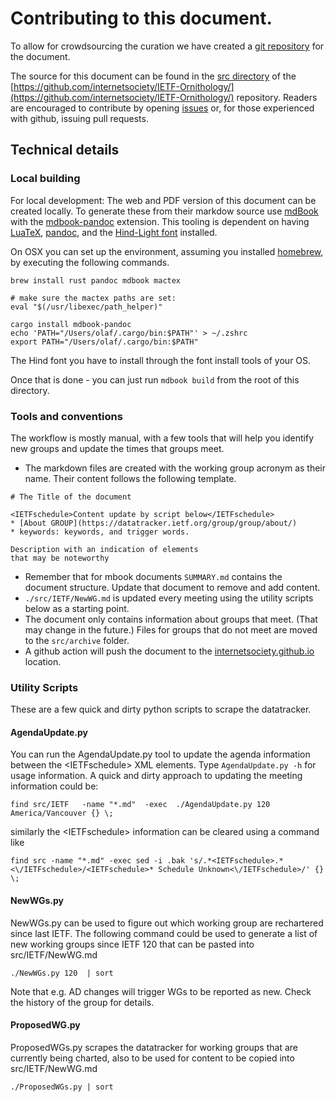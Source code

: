# Contributing to this document.

To allow for crowdsourcing the curation we have created a [git repository](https://github.com/internetsociety/IETF-Ornithology/) for the document.

The source for this document can be found in the [src directory](https://github.com/InternetSociety/IETF-Ornithology/tree/main/src) of the 
[https://github.com/internetsociety/IETF-Ornithology/](https://github.com/internetsociety/IETF-Ornithology/) repository. Readers are encouraged to contribute by opening [issues](https://github.com/InternetSociety/IETF-Ornithology/issues) or, for those experienced with github, issuing pull requests.


## Technical details
### Local building

For local development: The web and PDF version of this document can be created locally. To generate these from their markdow source use [mdBook](https://rust-lang.github.io/mdBook/cli/init.html) with the [mdbook-pandoc](https://github.com/max-heller/mdbook-pandoc) extension. This tooling is dependent on having [LuaTeX](https://www.luatex.org/), [pandoc](https://pandoc.org/), and the [Hind-Light font](https://fonts.google.com/specimen/Hind) installed. 

On OSX you can set up the environment, assuming you installed [homebrew](https://brew.sh/), by executing the following commands.

``` 
brew install rust pandoc mdbook mactex

# make sure the mactex paths are set:
eval "$(/usr/libexec/path_helper)"

cargo install mdbook-pandoc
echo 'PATH="/Users/olaf/.cargo/bin:$PATH"' > ~/.zshrc 
export PATH="/Users/olaf/.cargo/bin:$PATH"

```

The Hind font you have to install through the font install tools of your OS.

Once that is done - you can just run ```mdbook build``` from the root of this directory.


### Tools and conventions

The workflow is mostly manual, with a few tools that will help you identify new groups and  update the times that groups meet. 


* The markdown files are created with the working group acronym as their name. Their content follows the following template.
```
# The Title of the document

<IETFschedule>Content update by script below</IETFschedule>
* [About GROUP](https://datatracker.ietf.org/group/group/about/)
* keywords: keywords, and trigger words.

Description with an indication of elements 
that may be noteworthy
```




* Remember that for mbook documents `SUMMARY.md` contains the  document structure. Update that document to remove and add content. 
* `./src/IETF/NewWG.md` is updated every meeting using the utility scripts below as a starting point.
* The document only contains information about groups that meet. (That may change in the future.) Files for groups that do not meet are moved to the `src/archive` folder.
* A github action will push the document to the [internetsociety.github.io](https://internetsociety.github.io/IETF-Ornithology/) location.


### Utility Scripts

These are a few quick and dirty python scripts to scrape the datatracker.

#### AgendaUpdate.py

You can run the AgendaUpdate.py tool to update the agenda information between the &lt;IETFschedule&gt; XML elements. Type `AgendaUpdate.py -h` for usage information. A quick and dirty approach to updating the meeting information could be:

`find src/IETF   -name "*.md"  -exec  ./AgendaUpdate.py 120 America/Vancouver {} \;`

similarly the  &lt;IETFschedule&gt; information can be cleared using a command like

`find src -name "*.md" -exec sed -i .bak 's/.*<IETFschedule>.*<\/IETFschedule>/<IETFschedule>* Schedule Unknown<\/IETFschedule>/' {} \;`

#### NewWGs.py

NewWGs.py can be used to figure out which working group are rechartered since last IETF. The following command could be used to generate a list of new working groups since IETF 120 that can be pasted into src/IETF/NewWG.md 


`./NewWGs.py 120  | sort ` 

Note that e.g. AD changes will trigger WGs to be reported as new. Check the history of the group for details.

#### ProposedWG.py

ProposedWGs.py scrapes the datatracker for working groups that are currently being charted, also to be used for content to be copied into src/IETF/NewWG.md

`./ProposedWGs.py | sort `